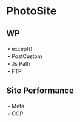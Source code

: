 # PhotoSite  

## WP  
・except()                                                　　                                                          
・PostCustom  
・Js Path  
・FTP

## Site Performance
・Meta  
・OGP
